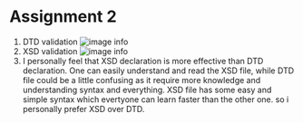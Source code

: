 # Assignment 2
1. DTD validation
![image info](../v1.png) 
2. XSD validation
![image info](../v2.png) 
3. I personally feel that XSD declaration is more effective than DTD declaration.
One can easily understand and read the XSD file, while DTD file could be a little confusing as it require more knowledge and understanding syntax and everything.
XSD file has some easy and simple syntax which evertyone can learn faster than the other one.
so i personally prefer XSD over DTD.
